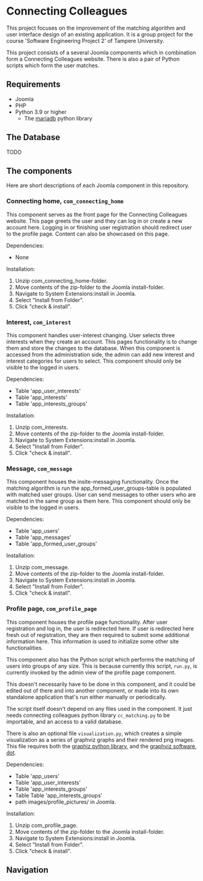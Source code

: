 # Connecting Colleagues

This project focuses on the improvement of the matching algorithm and user interface design of an existing application.
It is a group project for the course 'Software Engineering Project 2' of Tampere University. 

This project consists of a several Joomla components which in combination form a Connecting Colleagues website.
There is also a pair of Python scripts which form the user matches.

## Requirements
* Joomla 
* PHP 
* Python 3.9 or higher
    * The [mariadb](https://pypi.org/project/mariadb/) python library

## The Database
TODO

## The components
Here are short descriptions of each Joomla component in this repository.

### Connecting home, `com_connecting_home`
This component serves as the front page for the Connecting Colleagues website. This page greets the user and they can log in or create a new account here. Logging in or finishing user registration should redirect user to the profile page. Content can also be showcased on this page. 

Dependencies:
* None

Installation:
1. Unzip com_connecting_home-folder.
2. Move contents of the zip-folder to the Joomla install-folder.
3. Navigate to System Extensions:install in Joomla.
4. Select "Install from Folder".
5. Click "check & install".

### Interest, `com_interest`
This component handles user-interest changing. User selects three interests when they create an account. This pages functionality is to change them and store the changes to the database. When this component is accessed from the administration side, the admin can add new interest and interest categories for users to select. This component should only be visible to the logged in users.

Dependencies:
* Table 'app_user_interests'
* Table 'app_interests'
* Table 'app_interests_groups'

Installation:
1. Unzip com_interests.
2. Move contents of the zip-folder to the Joomla install-folder.
3. Navigate to System Extensions:install in Joomla.
4. Select "Install from Folder".
5. Click "check & install".

### Message, `com_message`
This component houses the insite-messaging functionality. Once the matching algorithm is run the app_formed_user_groups-table is populated with matched user groups. User can send messages to other users who are matched in the same group as them here. This component should only be visible to the logged in users.

Dependencies:
* Table 'app_users'
* Table 'app_messages'
* Table 'app_formed_user_groups'

Installation:
1. Unzip com_message.
2. Move contents of the zip-folder to the Joomla install-folder.
3. Navigate to System Extensions:install in Joomla.
4. Select "Install from Folder".
5. Click "check & install".

### Profile page, `com_profile_page`
This component houses the profile page functionality. After user registration and log in, the user is redirected here. If user is redirected here fresh out of registration, they are then required to submit some additional information here. This information is used to initialize some other site functionalities. 

This component also has the Python script which performs the matching of users into groups of any size.
This is because currently this script, `run.py`, is currently invoked by the admin view of the profile page component.

This doesn't necessarily have to be done in this component, and it could be edited out of there and into another component, or made into its own standalone application that's run either manually or periodically.

The script itself doesn't depend on any files used in the component.
It just needs connecting colleagues python library `cc_matching.py` to be importable, and an access to a valid database.

There is also an optional file `visualization.py`, which creates a simple visualization as a series of graphviz graphs and their rendered png images.
This file requires both the [graphiz python library](https://pypi.org/project/graphviz/), and the [graphviz software, dot](https://www.graphviz.org/download/).

Dependencies:
* Table 'app_users'
* Table 'app_user_interests'
* Table 'app_interests_groups'
* Table Table 'app_interests_groups'
* path images/profile_pictures/ in Joomla.

Installation:
1. Unzip com_profile_page.
2. Move contents of the zip-folder to the Joomla install-folder.
3. Navigate to System Extensions:install in Joomla.
4. Select "Install from Folder".
5. Click "check & install".

## Navigation

